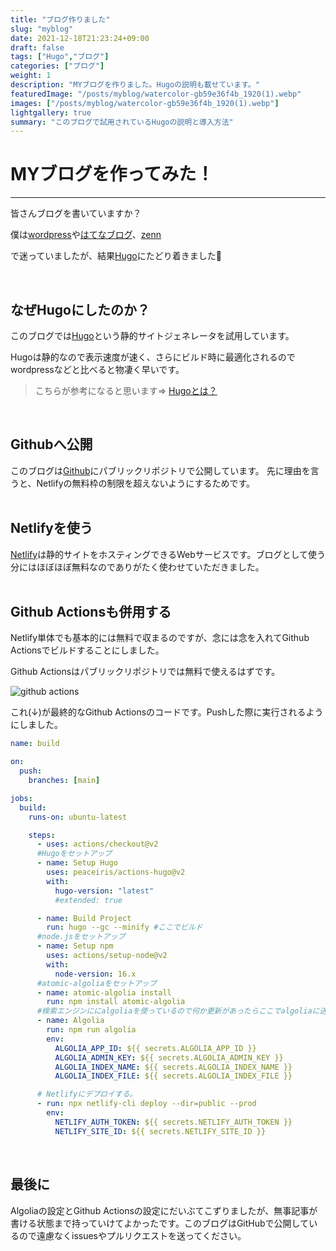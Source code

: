 ```yaml
---
title: "ブログ作りました"
slug: "myblog"
date: 2021-12-18T21:23:24+09:00
draft: false
tags: ["Hugo","ブログ"]
categories: ["ブログ"]
weight: 1
description: "MYブログを作りました。Hugoの説明も載せています。"
featuredImage: "/posts/myblog/watercolor-gb59e36f4b_1920(1).webp"
images: ["/posts/myblog/watercolor-gb59e36f4b_1920(1).webp"]
lightgallery: true
summary: "このブログで試用されているHugoの説明と導入方法"
---
```

# MYブログを作ってみた！
---
皆さんブログを書いていますか？

僕は[wordpress](https://wordpress.com/ja/)や[はてなブログ](https://hatenablog.com/guide)、[zenn](https://zenn.dev/about)

で迷っていましたが、結果[Hugo](https://gohugo.io/)にたどり着きました:clap:

<br />

## なぜHugoにしたのか？
このブログでは[Hugo](https://gohugo.io/)という静的サイトジェネレータを試用しています。

Hugoは静的なので表示速度が速く、さらにビルド時に最適化されるのでwordpressなどと比べると物凄く早いです。

>こちらが参考になると思います⇒
[Hugoとは？](http://www.study-hugo.com/basic/whats-hugo/)

<br />

## Githubへ公開
このブログは[Github](https://github.com/kzt-wt/My-blog)にパブリックリポジトリで公開しています。
先に理由を言うと、Netlifyの無料枠の制限を超えないようにするためです。
<br />
<br />
## Netlifyを使う
[Netlify](https://www.netlify.com/)は静的サイトをホスティングできるWebサービスです。ブログとして使う分にはほぼほぼ無料なのでありがたく使わせていただきました。
<br />
<br />
## Github Actionsも併用する
Netlify単体でも基本的には無料で収まるのですが、念には念を入れてGithub Actionsでビルドすることにしました。

Github Actionsはパブリックリポジトリでは無料で使えるはずです。

![github actions](https://user-images.githubusercontent.com/87252429/147384859-22cc80f2-ca23-4638-8abb-7537cf868419.png)

これ(↓)が最終的なGithub Actionsのコードです。Pushした際に実行されるようにしました。
``` yml
name: build

on:
  push:
    branches: [main]

jobs:
  build:
    runs-on: ubuntu-latest

    steps:
      - uses: actions/checkout@v2
      #Hugoをセットアップ
      - name: Setup Hugo
        uses: peaceiris/actions-hugo@v2
        with:
          hugo-version: "latest"
          #extended: true

      - name: Build Project
        run: hugo --gc --minify #ここでビルド
      #node.jsをセットアップ
      - name: Setup npm
        uses: actions/setup-node@v2
        with:
          node-version: 16.x
      #atomic-algoliaをセットアップ
      - name: atomic-algolia install
        run: npm install atomic-algolia
      #検索エンジンににalgoliaを使っているので何か更新があったらここでalgoliaに送信する。
      - name: Algolia
        run: npm run algolia
        env:
          ALGOLIA_APP_ID: ${{ secrets.ALGOLIA_APP_ID }}
          ALGOLIA_ADMIN_KEY: ${{ secrets.ALGOLIA_ADMIN_KEY }}
          ALGOLIA_INDEX_NAME: ${{ secrets.ALGOLIA_INDEX_NAME }}
          ALGOLIA_INDEX_FILE: ${{ secrets.ALGOLIA_INDEX_FILE }}

      # Netlifyにデプロイする。
      - run: npx netlify-cli deploy --dir=public --prod
        env:
          NETLIFY_AUTH_TOKEN: ${{ secrets.NETLIFY_AUTH_TOKEN }}
          NETLIFY_SITE_ID: ${{ secrets.NETLIFY_SITE_ID }}

```
<br />

## 最後に
Algoliaの設定とGithub Actionsの設定にだいぶてこずりましたが、無事記事が書ける状態まで持っていけてよかったです。このブログはGitHubで公開しているので遠慮なくissuesやプルリクエストを送ってください。